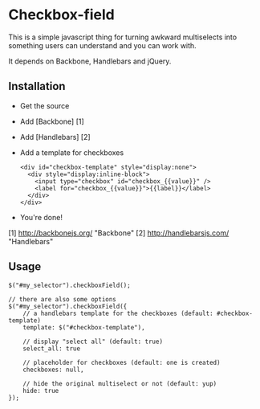 
Checkbox-field
=======================

This is a simple javascript thing for turning awkward multiselects
into something users can understand and you can work with.

It depends on Backbone, Handlebars and jQuery.

Installation
----------------------

* Get the source
* Add [Backbone] [1]
* Add [Handlebars] [2]
* Add a template for checkboxes

      <div id="checkbox-template" style="display:none">
        <div style="display:inline-block">
          <input type="checkbox" id="checkbox_{{value}}" />
          <label for="checkbox_{{value}}">{{label}}</label>
        </div>
      </div>

* You're done!

[1] http://backbonejs.org/   "Backbone"
[2] http://handlebarsjs.com/ "Handlebars"

Usage
-----------------------
    $("#my_selector").checkboxField();

    // there are also some options
    $("#my_selector").checkboxField({
        // a handlebars template for the checkboxes (default: #checkbox-template)
        template: $("#checkbox-template"),

        // display "select all" (default: true)
        select_all: true

        // placeholder for checkboxes (default: one is created)
        checkboxes: null,

        // hide the original multiselect or not (default: yup)
        hide: true
    });
